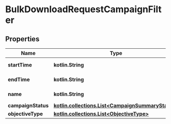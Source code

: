 
# BulkDownloadRequestCampaignFilter

## Properties
| Name | Type | Description | Notes |
| ------------ | ------------- | ------------- | ------------- |
| **startTime** | **kotlin.String** | Unix UTC timestamp. |  [optional] |
| **endTime** | **kotlin.String** | Unix UTC timestamp. |  [optional] |
| **name** | **kotlin.String** | Campaign name |  [optional] |
| **campaignStatus** | [**kotlin.collections.List&lt;CampaignSummaryStatus&gt;**](CampaignSummaryStatus.md) |  |  [optional] |
| **objectiveType** | [**kotlin.collections.List&lt;ObjectiveType&gt;**](ObjectiveType.md) |  |  [optional] |



